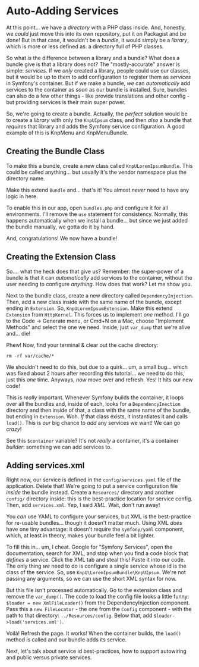 # Auto-Adding Services

At this point... we have a *directory* with a PHP class inside. And, honestly,
we *could* just move this into its own repository, put it on Packagist and be done!
But in that case, it wouldn't be a *bundle*, it would simply be a *library*, which
is more or less defined as: a directory full of PHP classes.

So what *is* the difference between a library and a bundle? What does a bundle give
is that a library does not? The "mostly-accurate" answer is simple: *services*.
If we *only* created a library, people could use our classes, but it would be up
to *them* to add configuration to register them as *services* in Symfony's container.
But if we make a bundle, *we* can *automatically* add services to the container
as *soon* as our bundle is installed. Sure, bundles can also do a few other things -
like provide translations and other config - but providing services is their main
super power.

So, we're going to create a bundle. Actually, the *perfect* solution would be to
create a *library* with only the `KnpUIpsum` class, and then *also* a bundle that
*requires* that library and adds the Symfony service configuration. A good example
of this is KnpMenu and KnpMenuBundle.

## Creating the Bundle Class

To make this a bundle, create a new class called `KnpULoremIpsumBundle`. This could
be called anything... but usually it's the vendor namespace plus the directory
name.

Make this extend `Bundle` and... that's it! You almost *never* need to have any
logic in here.

To enable this in our app, open `bundles.php` and configure it for all environments.
I'll remove the `use` statement for consistency. Normally, this happens automatically
when we install a bundle... but since we just added the bundle manually, we gotta
do it by hand.

And, congratulations! We now have a bundle!

## Creating the Extension Class

So.... what the heck does that give us? Remember: the super-power of a bundle is
that it can *automatically* add services to the container, without the user needing
to configure *anything*. How does that work? Let me show you.

Next to the bundle class, create a new directory called `DependencyInjection`. Then,
add a new class inside with the same name of the bundle, except ending in `Extension`.
So, `KnpULoremIpsumExtension`. Make this extend `Extension` from `HttpKernel`.
This forces us to implement *one* method. I'll go to the Code -> Generate menu,
or Cmd+N on a Mac, choose "Implement Methods" and select the one we need. Inside,
just `var_dump` that we're alive and... die!

Phew! Now, find your terminal & clear out the cache directory:

```terminal-silent
rm -rf var/cache/*
```

We shouldn't need to do this, but due to a quirk... um, a small bug... which was
fixed about 2 hours after recording this tutorial... we need to do this, just this
*one* time. Anyways, *now* move over and refresh. Yes! It hits our new code!

This is *really* important. Whenever Symfony builds the container, it loops over
all the bundles and, inside of each, looks for a `DependencyInection` directory
and then inside of that, a class with the same name of the bundle, but ending in
`Extension`. Woh. *If* that class exists, it instantiates it and calls `load()`.
This is *our* big chance to *add* any services we want! We can go *crazy*!

See this `$container` variable? It's not *really* a container, it's a container
*builder*: something we can add services to.

## Adding services.xml

Right now, our service is defined in the `config/services.yaml` file of the application.
Delete that! We're going to put a service configuration file *inside* the bundle
instead. Create a `Resources/` directory and another `config/` directory inside:
this is the best-practice location for service config. Then, add `services.xml`.
Yep, I said *XML*. Wait, don't run away!

You *can* use YAML to configure your services, but XML is the best-practice for
re-usable bundles... though it doesn't matter much. Using XML *does* have one
tiny advantage: it doesn't require the `symfony/yaml` component, which, at least
in theory, makes your bundle feel a bit lighter.

To fill this in... um, I cheat. Google for "Symfony Services", open the documentation,
search for XML, and stop when you find a code block that *defines* a service. Click
the XML tab and steal this! Paste it into our code. The only thing *we* need to
do is configure a single service whose id is the class of the service. So, use
`KnpU\LoremIpsumBundle\KnpUIpsum`. We're not passing any arguments, so we can use
the short XML syntax for now.

But this file isn't processed automatically. Go to the extension class and remove
the `var_dump()`. The code to load the config file looks a little funny:
`$loader = new XmlFileLoader()` from the DependencyInjection component. Pass
this a `new FileLocator` - the one from the `Config` component - with the path
to that directory: `../Resources/config`. Below that, add
`$loader->load('services.xml')`.

Voilà! Refresh the page. It works! When the container builds, the `load()`
method is called and our bundle adds its service.

Next, let's talk about service id best-practices, how to support autowiring and
public versus private services.
